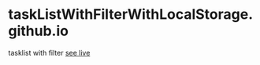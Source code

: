 # taskListWithFilterWithLocalStorage.github.io
tasklist with filter 
<a href="https://tanvirkhan65.github.io/taskListWithFilterWithLocalStorage.github.io/" target="_blank">see live</a>

